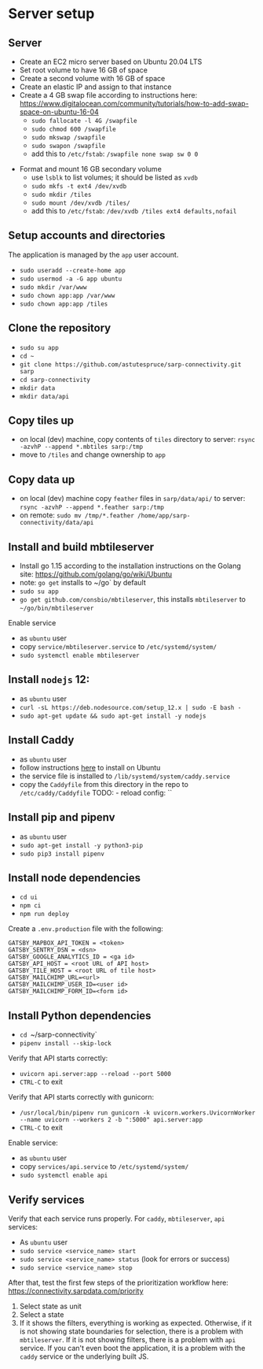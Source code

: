 # Server setup

## Server

- Create an EC2 micro server based on Ubuntu 20.04 LTS
- Set root volume to have 16 GB of space
- Create a second volume with 16 GB of space
- Create an elastic IP and assign to that instance
- Create a 4 GB swap file according to instructions here: https://www.digitalocean.com/community/tutorials/how-to-add-swap-space-on-ubuntu-16-04
  - `sudo fallocate -l 4G /swapfile`
  - `sudo chmod 600 /swapfile`
  - `sudo mkswap /swapfile`
  - `sudo swapon /swapfile`
  - add this to `/etc/fstab`: `/swapfile none swap sw 0 0`

* Format and mount 16 GB secondary volume
  - use `lsblk` to list volumes; it should be listed as `xvdb`
  - `sudo mkfs -t ext4 /dev/xvdb`
  - `sudo mkdir /tiles`
  - `sudo mount /dev/xvdb /tiles/`
  - add this to `/etc/fstab`: `/dev/xvdb /tiles ext4 defaults,nofail`

## Setup accounts and directories

The application is managed by the `app` user account.

- `sudo useradd --create-home app`
- `sudo usermod -a -G app ubuntu`
- `sudo mkdir /var/www`
- `sudo chown app:app /var/www`
- `sudo chown app:app /tiles`

## Clone the repository

- `sudo su app`
- `cd ~`
- `git clone https://github.com/astutespruce/sarp-connectivity.git sarp`
- `cd sarp-connectivity`
- `mkdir data`
- `mkdir data/api`

## Copy tiles up

- on local (dev) machine, copy contents of `tiles` directory to server: `rsync -azvhP --append *.mbtiles sarp:/tmp`
- move to `/tiles` and change ownership to `app`

## Copy data up

- on local (dev) machine copy `feather` files in `sarp/data/api/` to server: `rsync -azvhP --append *.feather sarp:/tmp`
- on remote: `sudo mv /tmp/*.feather /home/app/sarp-connectivity/data/api`

## Install and build mbtileserver

- Install go 1.15 according to the installation instructions on the Golang site: https://github.com/golang/go/wiki/Ubuntu
- note: `go get` installs to ~/go` by default
- `sudo su app`
- `go get github.com/consbio/mbtileserver`, this installs `mbtileserver` to `~/go/bin/mbtileserver`

Enable service

- as `ubuntu` user
- copy `service/mbtileserver.service` to `/etc/systemd/system/`
- `sudo systemctl enable mbtileserver`

## Install `nodejs` 12:

- as `ubuntu` user
- `curl -sL https://deb.nodesource.com/setup_12.x | sudo -E bash -`
- `sudo apt-get update && sudo apt-get install -y nodejs`

## Install Caddy

- as `ubuntu` user
- follow instructions [here](https://caddyserver.com/docs/download) to install on Ubuntu
- the service file is installed to `/lib/systemd/system/caddy.service`
- copy the `Caddyfile` from this directory in the repo to `/etc/caddy/Caddyfile`
  TODO: - reload config: ``

## Install pip and pipenv

- as `ubuntu` user
- `sudo apt-get install -y python3-pip`
- `sudo pip3 install pipenv`

## Install node dependencies

- `cd ui`
- `npm ci`
- `npm run deploy`

Create a `.env.production` file with the following:

```
GATSBY_MAPBOX_API_TOKEN = <token>
GATSBY_SENTRY_DSN = <dsn>
GATSBY_GOOGLE_ANALYTICS_ID = <ga id>
GATSBY_API_HOST = <root URL of API host>
GATSBY_TILE_HOST = <root URL of tile host>
GATSBY_MAILCHIMP_URL=<url>
GATSBY_MAILCHIMP_USER_ID=<user id>
GATSBY_MAILCHIMP_FORM_ID=<form id>
```

## Install Python dependencies

- `cd `~/sarp-connectivity`
- `pipenv install --skip-lock`

Verify that API starts correctly:

- `uvicorn api.server:app --reload --port 5000`
- `CTRL-C` to exit

Verify that API starts correctly with gunicorn:

- `/usr/local/bin/pipenv run gunicorn -k uvicorn.workers.UvicornWorker --name uvicorn --workers 2 -b ":5000" api.server:app`
- `CTRL-C` to exit

Enable service:

- as `ubuntu` user
- copy `services/api.service` to `/etc/systemd/system/`
- `sudo systemctl enable api`

## Verify services

Verify that each service runs properly. For `caddy`, `mbtileserver`, `api` services:

- As `ubuntu` user
- `sudo service <service_name> start`
- `sudo service <service_name> status` (look for errors or success)
- `sudo service <service_name> stop`

After that, test the first few steps of the prioritization workflow here: https://connectivity.sarpdata.com/priority

1. Select state as unit
2. Select a state
3. If it shows the filters, everything is working as expected. Otherwise, if it is not showing state boundaries for selection, there is a problem with `mbtileserver`. If it is not showing filters, there is a problem with `api` service. If you can't even boot the application, it is a problem with the `caddy` service or the underlying built JS.
